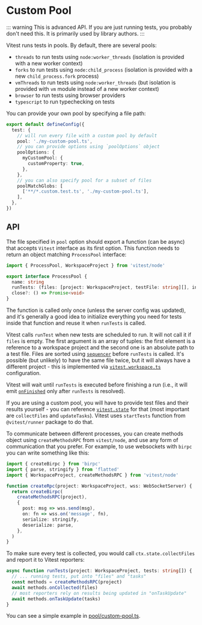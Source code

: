 # Custom Pool

::: warning
This is advanced API. If you are just running tests, you probably don't need this. It is primarily used by library authors.
:::

Vitest runs tests in pools. By default, there are several pools:

- `threads` to run tests using `node:worker_threads` (isolation is provided with a new worker context)
- `forks` to run tests using `node:child_process` (isolation is provided with a new `child_process.fork` process)
- `vmThreads` to run tests using `node:worker_threads` (but isolation is provided with `vm` module instead of a new worker context)
- `browser` to run tests using browser providers
- `typescript` to run typechecking on tests

You can provide your own pool by specifying a file path:

```ts
export default defineConfig({
  test: {
    // will run every file with a custom pool by default
    pool: './my-custom-pool.ts',
    // you can provide options using `poolOptions` object
    poolOptions: {
      myCustomPool: {
        customProperty: true,
      },
    },
    // you can also specify pool for a subset of files
    poolMatchGlobs: [
      ['**/*.custom.test.ts', './my-custom-pool.ts'],
    ],
  },
})
```

## API

The file specified in `pool` option should export a function (can be async) that accepts `Vitest` interface as its first option. This function needs to return an object matching `ProcessPool` interface:

```ts
import { ProcessPool, WorkspaceProject } from 'vitest/node'

export interface ProcessPool {
  name: string
  runTests: (files: [project: WorkspaceProject, testFile: string][], invalidates?: string[]) => Promise<void>
  close?: () => Promise<void>
}
```

The function is called only once (unless the server config was updated), and it's generally a good idea to initialize everything you need for tests inside that function and reuse it when `runTests` is called.

Vitest calls `runTest` when new tests are scheduled to run. It will not call it if `files` is empty. The first argument is an array of tuples: the first element is a reference to a workspace project and the second one is an absolute path to a test file. Files are sorted using [`sequencer`](/config/#sequence.sequencer) before `runTests` is called. It's possible (but unlikely) to have the same file twice, but it will always have a different project - this is implemented via [`vitest.workspace.ts`](/guide/workspace) configuration.

Vitest will wait until `runTests` is executed before finishing a run (i.e., it will emit [`onFinished`](/guide/reporters) only after `runTests` is resolved).

If you are using a custom pool, you will have to provide test files and their results yourself - you can reference [`vitest.state`](https://github.com/vitest-dev/vitest/blob/feat/custom-pool/packages/vitest/src/node/state.ts) for that (most important are `collectFiles` and `updateTasks`). Vitest uses `startTests` function from `@vitest/runner` package to do that.

To communicate between different processes, you can create methods object using `createMethodsRPC` from `vitest/node`, and use any form of communication that you prefer. For example, to use websockets with `birpc` you can write something like this:

```ts
import { createBirpc } from 'birpc'
import { parse, stringify } from 'flatted'
import { WorkspaceProject, createMethodsRPC } from 'vitest/node'

function createRpc(project: WorkspaceProject, wss: WebSocketServer) {
  return createBirpc(
    createMethodsRPC(project),
    {
      post: msg => wss.send(msg),
      on: fn => wss.on('message', fn),
      serialize: stringify,
      deserialize: parse,
    },
  )
}
```

To make sure every test is collected, you would call `ctx.state.collectFiles` and report it to Vitest reporters:

```ts
async function runTests(project: WorkspaceProject, tests: string[]) {
  // ... running tests, put into "files" and "tasks"
  const methods = createMethodsRPC(project)
  await methods.onCollected(files)
  // most reporters rely on results being updated in "onTaskUpdate"
  await methods.onTaskUpdate(tasks)
}
```

You can see a simple example in [pool/custom-pool.ts](https://github.com/vitest-dev/vitest/blob/feat/custom-pool/test/run/pool-custom-fixtures/pool/custom-pool.ts).
